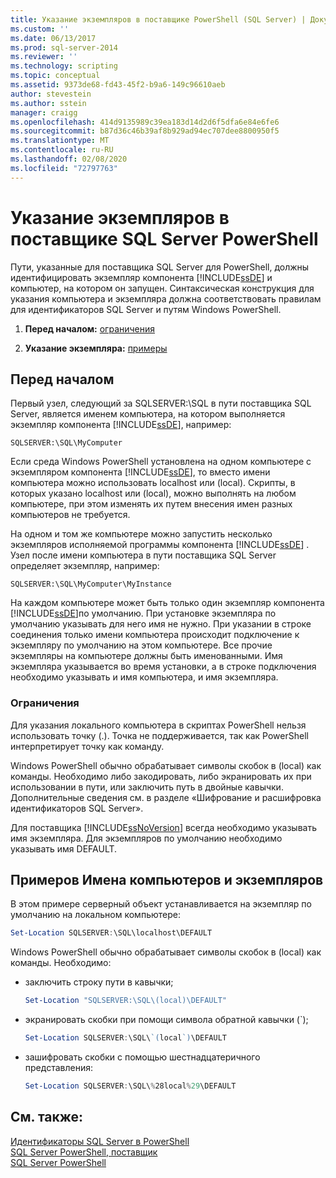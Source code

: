```yaml
---
title: Указание экземпляров в поставщике PowerShell (SQL Server) | Документация Майкрософт
ms.custom: ''
ms.date: 06/13/2017
ms.prod: sql-server-2014
ms.reviewer: ''
ms.technology: scripting
ms.topic: conceptual
ms.assetid: 9373de68-fd43-45f2-b9a6-149c96610aeb
author: stevestein
ms.author: sstein
manager: craigg
ms.openlocfilehash: 414d9135989c39ea183d14d2d6f5dfa6e84e6fe6
ms.sourcegitcommit: b87d36c46b39af8b929ad94ec707dee8800950f5
ms.translationtype: MT
ms.contentlocale: ru-RU
ms.lasthandoff: 02/08/2020
ms.locfileid: "72797763"
---
```

# <a name="specify-instances-in-the-sql-server-powershell-provider"></a>Указание экземпляров в поставщике SQL Server PowerShell
  Пути, указанные для поставщика SQL Server для PowerShell, должны идентифицировать экземпляр компонента [!INCLUDE[ssDE](../includes/ssde-md.md)] и компьютер, на котором он запущен. Синтаксическая конструкция для указания компьютера и экземпляра должна соответствовать правилам для идентификаторов SQL Server и путям Windows PowerShell.  
  
1.  **Перед началом:**  [ограничения](#LimitationsRestrictions)  
  
2.  **Указание экземпляра:**  [примеры](#Examples)  
  
## <a name="before-you-begin"></a>Перед началом  
 Первый узел, следующий за SQLSERVER:\SQL в пути поставщика SQL Server, является именем компьютера, на котором выполняется экземпляр компонента [!INCLUDE[ssDE](../includes/ssde-md.md)], например:  
  
```  
SQLSERVER:\SQL\MyComputer  
```  
  
 Если среда Windows PowerShell установлена на одном компьютере с экземпляром компонента [!INCLUDE[ssDE](../includes/ssde-md.md)], то вместо имени компьютера можно использовать localhost или (local). Скрипты, в которых указано localhost или (local), можно выполнять на любом компьютере, при этом изменять их путем внесения имен разных компьютеров не требуется.  
  
 На одном и том же компьютере можно запустить несколько экземпляров исполняемой программы компонента [!INCLUDE[ssDE](../includes/ssde-md.md)] . Узел после имени компьютера в пути поставщика SQL Server определяет экземпляр, например:  
  
```  
SQLSERVER:\SQL\MyComputer\MyInstance  
```  
  
 На каждом компьютере может быть только один экземпляр компонента [!INCLUDE[ssDE](../includes/ssde-md.md)]по умолчанию. При установке экземпляра по умолчанию указывать для него имя не нужно. При указании в строке соединения только имени компьютера происходит подключение к экземпляру по умолчанию на этом компьютере. Все прочие экземпляры на компьютере должны быть именованными. Имя экземпляра указывается во время установки, а в строке подключения необходимо указывать и имя компьютера, и имя экземпляра.  
  
###  <a name="LimitationsRestrictions"></a> Ограничения  
 Для указания локального компьютера в скриптах PowerShell нельзя использовать точку (.). Точка не поддерживается, так как PowerShell интерпретирует точку как команду.  
  
 Windows PowerShell обычно обрабатывает символы скобок в (local) как команды. Необходимо либо закодировать, либо экранировать их при использовании в пути, или заключить путь в двойные кавычки. Дополнительные сведения см. в разделе «Шифрование и расшифровка идентификаторов SQL Server».  
  
 Для поставщика [!INCLUDE[ssNoVersion](../includes/ssnoversion-md.md)] всегда необходимо указывать имя экземпляра. Для экземпляров по умолчанию необходимо указывать имя DEFAULT.  
  
##  <a name="Examples"></a>Примеров Имена компьютеров и экземпляров  
 В этом примере серверный объект устанавливается на экземпляр по умолчанию на локальном компьютере:  
  
```powershell
Set-Location SQLSERVER:\SQL\localhost\DEFAULT
```  
  
 Windows PowerShell обычно обрабатывает символы скобок в (local) как команды. Необходимо:  
  
-   заключить строку пути в кавычки;  
  
    ```powershell
    Set-Location "SQLSERVER:\SQL\(local)\DEFAULT"  
    ```  
  
-   экранировать скобки при помощи символа обратной кавычки (`);  
  
    ```powershell
    Set-Location SQLSERVER:\SQL\`(local`)\DEFAULT  
    ```  
  
-   зашифровать скобки с помощью шестнадцатеричного представления:  
  
    ```powershell
    Set-Location SQLSERVER:\SQL\%28local%29\DEFAULT  
    ```  
  
## <a name="see-also"></a>См. также:  
 [Идентификаторы SQL Server в PowerShell](sql-server-identifiers-in-powershell.md)   
 [SQL Server PowerShell, поставщик](sql-server-powershell-provider.md)   
 [SQL Server PowerShell](sql-server-powershell.md)  
